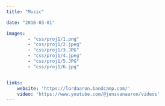 ```yaml
---
title: "Music"

date: "2016-03-01"

images: 
        - "css/proj1/1.png"
        - "css/proj1/2.jpeg"
        - "css/proj1/3.JPG"
        - "css/proj1/4.jpeg"
        - "css/proj1/5.JPG"
        - "css/proj1/6.jpg"


links:
    website: 'https://lordaaron.bandcamp.com/'
    video: 'https://www.youtube.com/@jensvanaaron/videos'
---
```


